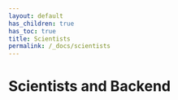 ```yaml
---
layout: default
has_children: true
has_toc: true
title: Scientists
permalink: /_docs/scientists
---
```


# Scientists and Backend
